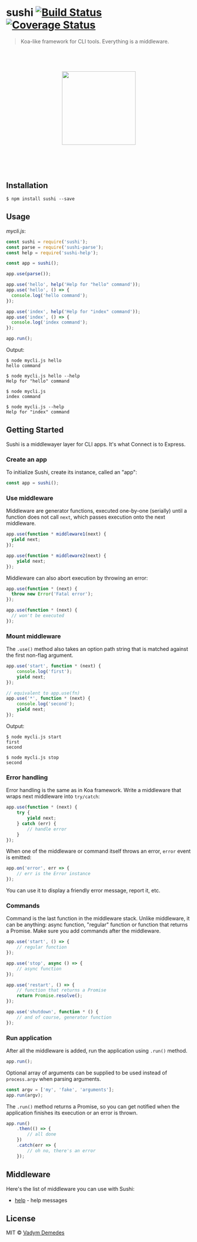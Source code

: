# sushi [![Build Status](https://travis-ci.org/vdemedes/sushi.svg?branch=master)](https://travis-ci.org/vdemedes/sushi) [![Coverage Status](https://coveralls.io/repos/github/vdemedes/sushi/badge.svg?branch=master)](https://coveralls.io/github/vdemedes/sushi?branch=master)

> Koa-like framework for CLI tools. Everything is a middleware.

<h1 align="center">
	<br>
	<img width="200" src="media/header.png">
	<br>
	<br>
	<br>
</h1>

## Installation

```
$ npm install sushi --save
```

## Usage

*mycli.js*:

```js
const sushi = require('sushi');
const parse = require('sushi-parse');
const help = require('sushi-help');

const app = sushi();

app.use(parse());

app.use('hello', help('Help for "hello" command'));
app.use('hello', () => {
  console.log('hello command');
});

app.use('index', help('Help for "index" command'));
app.use('index', () => {
  console.log('index command');
});

app.run();
```

Output:

```
$ node mycli.js hello
hello command

$ node mycli.js hello --help
Help for "hello" command

$ node mycli.js
index command

$ node mycli.js --help
Help for "index" command
```

## Getting Started

Sushi is a middlewayer layer for CLI apps. It's what Connect is to Express.

### Create an app

To initialize Sushi, create its instance, called an "app":

```js
const app = sushi();
```

### Use middleware

Middleware are generator functions, executed one-by-one (serially) until a function does not call `next`,
which passes execution onto the next middleware. 

```js
app.use(function * middleware1(next) {
  yield next;
});

app.use(function * middleware2(next) {
	yield next;
});
```

Middleware can also abort execution by throwing an error:

```js
app.use(function * (next) {
  throw new Error('Fatal error');
});

app.use(function * (next) {
  // won't be executed
});
```

### Mount middleware

The `.use()` method also takes an option path string that is matched against the first non-flag argument.

```js
app.use('start', function * (next) {
	console.log('first');
	yield next;
});

// equivalent to app.use(fn)
app.use('*', function * (next) {
	console.log('second');
	yield next;
});
```

Output:

```
$ node mycli.js start
first
second

$ node mycli.js stop
second
```

### Error handling

Error handling is the same as in Koa framework. Write a middleware that wraps next middleware into `try/catch`:

```js
app.use(function * (next) {
	try {
		yield next;
	} catch (err) {
		// handle error
	}
});
```

When one of the middleware or command itself throws an error, `error` event is emitted:

```js
app.on('error', err => {
	// err is the Error instance
});
```

You can use it to display a friendly error message, report it, etc.

### Commands

Command is the last function in the middleware stack.
Unlike middleware, it can be anything: async function, "regular" function or function that returns a Promise.
Make sure you add commands after the middleware.

```js
app.use('start', () => {
	// regular function
});

app.use('stop', async () => {
	// async function
});

app.use('restart', () => {
	// function that returns a Promise
	return Promise.resolve();
});

app.use('shutdown', function * () {
	// and of course, generator function
});
```

### Run application

After all the middleware is added, run the application using `.run()` method.

```js
app.run();
```

Optional array of arguments can be supplied to be used instead of `process.argv` when parsing arguments.

```js
const argv = ['my', 'fake', 'arguments'];
app.run(argv);
```

The `.run()` method returns a Promise, so you can get notified when the application finishes its execution or an error is thrown.

```js
app.run()
	.then(() => {
		// all done
	})
	.catch(err => {
		// oh no, there's an error
	});
```

## Middleware

Here's the list of middleware you can use with Sushi:

- [help](https://github.com/vdemedes/sushi-help) - help messages

## License

MIT © [Vadym Demedes](http://vadimdemedes.com)
